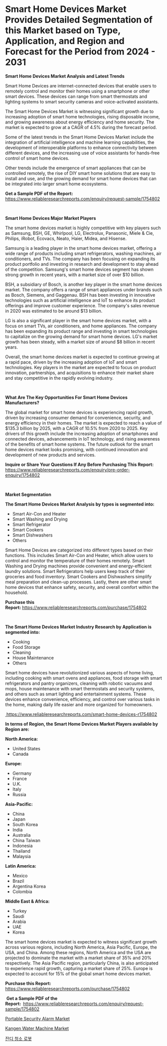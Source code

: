 <p><h1>Smart Home Devices Market Provides Detailed Segmentation of this Market based on Type, Application, and Region and Forecast for the Period from 2024 - 2031</h1></p><p><strong>Smart Home Devices Market Analysis and Latest Trends</strong></p>
<p><p>Smart Home Devices are internet-connected devices that enable users to remotely control and monitor their homes using a smartphone or other smart devices. These devices can range from smart thermostats and lighting systems to smart security cameras and voice-activated assistants.</p><p>The Smart Home Devices Market is witnessing significant growth due to increasing adoption of smart home technologies, rising disposable income, and growing awareness about energy efficiency and home security. The market is expected to grow at a CAGR of 4.5% during the forecast period.</p><p>Some of the latest trends in the Smart Home Devices Market include the integration of artificial intelligence and machine learning capabilities, the development of interoperable platforms to enhance connectivity between different devices, and the increasing use of voice assistants for hands-free control of smart home devices.</p><p>Other trends include the emergence of smart appliances that can be controlled remotely, the rise of DIY smart home solutions that are easy to install and use, and the growing demand for smart home devices that can be integrated into larger smart home ecosystems.</p></p>
<p><strong>Get a Sample PDF of the Report:&nbsp;</strong> <a href="https://www.reliableresearchreports.com/enquiry/request-sample/1754802">https://www.reliableresearchreports.com/enquiry/request-sample/1754802</a></p>
<p>&nbsp;</p>
<p><strong>Smart Home Devices Major Market Players</strong></p>
<p><p>The smart home devices market is highly competitive with key players such as Samsung, BSH, GE, Whirlpool, LG, Electrolux, Panasonic, Miele & Cie, Philips, iRobot, Ecovacs, Neato, Haier, Midea, and Hisense.</p><p>Samsung is a leading player in the smart home devices market, offering a wide range of products including smart refrigerators, washing machines, air conditioners, and TVs. The company has been focusing on expanding its product portfolio and investing in research and development to stay ahead of the competition. Samsung's smart home devices segment has shown strong growth in recent years, with a market size of over $10 billion.</p><p>BSH, a subsidiary of Bosch, is another key player in the smart home devices market. The company offers a range of smart appliances under brands such as Bosch, Siemens, and Gaggenau. BSH has been investing in innovative technologies such as artificial intelligence and IoT to enhance its product offerings and improve customer experience. The company's sales revenue in 2020 was estimated to be around $13 billion.</p><p>LG is also a significant player in the smart home devices market, with a focus on smart TVs, air conditioners, and home appliances. The company has been expanding its product range and investing in smart technologies to capitalize on the growing demand for smart home devices. LG's market growth has been steady, with a market size of around $8 billion in recent years.</p><p>Overall, the smart home devices market is expected to continue growing at a rapid pace, driven by the increasing adoption of IoT and smart technologies. Key players in the market are expected to focus on product innovation, partnerships, and acquisitions to enhance their market share and stay competitive in the rapidly evolving industry.</p></p>
<p>&nbsp;</p>
<p><strong>What Are The Key Opportunities For Smart Home Devices Manufacturers?</strong></p>
<p><p>The global market for smart home devices is experiencing rapid growth, driven by increasing consumer demand for convenience, security, and energy efficiency in their homes. The market is expected to reach a value of $135.3 billion by 2025, with a CAGR of 10.5% from 2020 to 2025. Key drivers of this growth include the increasing adoption of smartphones and connected devices, advancements in IoT technology, and rising awareness of the benefits of smart home systems. The future outlook for the smart home devices market looks promising, with continued innovation and development of new products and services.</p></p>
<p><strong>Inquire or Share Your Questions If Any Before Purchasing This Report:</strong> <a href="https://www.reliableresearchreports.com/enquiry/pre-order-enquiry/1754802">https://www.reliableresearchreports.com/enquiry/pre-order-enquiry/1754802</a></p>
<p>&nbsp;</p>
<p><strong>Market Segmentation</strong></p>
<p><strong>The Smart Home Devices Market Analysis by types is segmented into:</strong></p>
<p><ul><li>Smart Air-Con and Heater</li><li>Smart Washing and Drying</li><li>Smart Refrigerator</li><li>Smart Cookers</li><li>Smart Dishwashers</li><li>Others</li></ul></p>
<p><p>Smart Home Devices are categorized into different types based on their functions. This includes Smart Air-Con and Heater, which allow users to control and monitor the temperature of their homes remotely. Smart Washing and Drying machines provide convenient and energy-efficient laundry solutions. Smart Refrigerators help users keep track of their groceries and food inventory. Smart Cookers and Dishwashers simplify meal preparation and clean-up processes. Lastly, there are other smart home devices that enhance safety, security, and overall comfort within the household.</p></p>
<p><strong>Purchase this Report:&nbsp;</strong><a href="https://www.reliableresearchreports.com/purchase/1754802">https://www.reliableresearchreports.com/purchase/1754802</a></p>
<p>&nbsp;</p>
<p><strong>The Smart Home Devices Market Industry Research by Application is segmented into:</strong></p>
<p><ul><li>Cooking</li><li>Food Storage</li><li>Cleaning</li><li>House Maintenance</li><li>Others</li></ul></p>
<p><p>Smart home devices have revolutionized various aspects of home living, including cooking with smart ovens and appliances, food storage with smart refrigerators and pantry organizers, cleaning with robotic vacuums and mops, house maintenance with smart thermostats and security systems, and others such as smart lighting and entertainment systems. These devices enhance convenience, efficiency, and control over various tasks in the home, making daily life easier and more organized for homeowners.</p></p>
<p><a href="https://www.reliableresearchreports.com/smart-home-devices-r1754802">&nbsp;https://www.reliableresearchreports.com/smart-home-devices-r1754802</a></p>
<p><strong>In terms of Region, the Smart Home Devices Market Players available by Region are:</strong></p>
<p>
    <p> <strong> North America: </strong>
        <ul>
            <li>United States</li>
            <li>Canada</li>
        </ul>
        </p> 
    <p> <strong> Europe: </strong>
        <ul>
            <li>Germany</li>
            <li>France</li>
            <li>U.K.</li>
            <li>Italy</li>
            <li>Russia</li>
        </ul>
        </p> 
    <p> <strong> Asia-Pacific: </strong>
        <ul>
            <li>China</li>
            <li>Japan</li>
            <li>South Korea</li>
            <li>India</li>
            <li>Australia</li>
            <li>China Taiwan</li>
            <li>Indonesia</li>
            <li>Thailand</li>
            <li>Malaysia</li>
        </ul>
        </p> 
    <p> <strong> Latin America: </strong>
        <ul>
            <li>Mexico</li>
            <li>Brazil</li>
            <li>Argentina Korea</li>
            <li>Colombia</li>
        </ul>
        </p> 
    <p> <strong> Middle East & Africa: </strong>
        <ul>
            <li>Turkey</li>
            <li>Saudi</li>
            <li>Arabia</li>
            <li>UAE</li>
            <li>Korea</li>
        </ul>
    </p>
    </p>
<p><p>The smart home devices market is expected to witness significant growth across various regions, including North America, Asia Pacific, Europe, the USA, and China. Among these regions, North America and the USA are projected to dominate the market with a market share of 35% and 20% respectively. The Asia Pacific region, particularly China, is also anticipated to experience rapid growth, capturing a market share of 25%. Europe is expected to account for 15% of the global smart home devices market.</p></p>
<p><strong>Purchase this Report: </strong><a href="https://www.reliableresearchreports.com/purchase/1754802">https://www.reliableresearchreports.com/purchase/1754802</a></p>
<p>&nbsp;<strong>Get a Sample PDF of the Report:&nbsp;&nbsp;</strong><a href="https://www.reliableresearchreports.com/enquiry/request-sample/1754802">https://www.reliableresearchreports.com/enquiry/request-sample/1754802</a></p>
<p><strong></strong></p>
<p><p><a href="https://github.com/nafisalvee228/Market-Research-Report-List-1/blob/main/portable-security-alarm-market.md">Portable Security Alarm Market</a></p><p><a href="https://github.com/ashepherd82/Market-Research-Report-List-5/blob/main/kangen-water-machine-market.md">Kangen Water Machine Market</a></p><p><a href="https://github.com/sougarounis/Market-Research-Report-List-4/blob/main/7690485149651.md">잔디 청소 로봇</a></p></p>